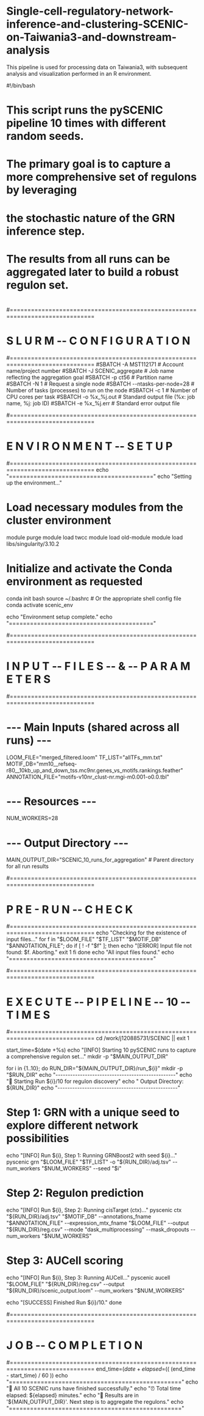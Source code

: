 # Single-cell-regulatory-network-inference-and-clustering-SCENIC-on-Taiwania3-and-downstream-analysis
This pipeline is used for processing data on Taiwania3, with subsequent analysis and visualization performed in an R environment.

#!/bin/bash
#
# This script runs the pySCENIC pipeline 10 times with different random seeds.
# The primary goal is to capture a more comprehensive set of regulons by leveraging
# the stochastic nature of the GRN inference step.
# The results from all runs can be aggregated later to build a robust regulon set.
#

#==============================================================================
# S L U R M -- C O N F I G U R A T I O N
#==============================================================================
#SBATCH -A MST112171          # Account name/project number
#SBATCH -J SCENIC_aggregate   # Job name reflecting the aggregation goal
#SBATCH -p ct56               # Partition name
#SBATCH -N 1                  # Request a single node
#SBATCH --ntasks-per-node=28  # Number of tasks (processes) to run on the node
#SBATCH -c 1                  # Number of CPU cores per task
#SBATCH -o %x_%j.out          # Standard output file (%x: job name, %j: job ID)
#SBATCH -e %x_%j.err          # Standard error output file

#==============================================================================
# E N V I R O N M E N T -- S E T U P
#==============================================================================
echo "========================================="
echo "Setting up the environment..."

# Load necessary modules from the cluster environment
module purge
module load twcc
module load old-module
module load libs/singularity/3.10.2

# Initialize and activate the Conda environment as requested
conda init bash
source ~/.bashrc # Or the appropriate shell config file
conda activate scenic_env

echo "Environment setup complete."
echo "========================================="


#==============================================================================
# I N P U T -- F I L E S -- & -- P A R A M E T E R S
#==============================================================================
# --- Main Inputs (shared across all runs) ---
LOOM_FILE="merged_filtered.loom"
TF_LIST="allTFs_mm.txt"
MOTIF_DB="mm10__refseq-r80__10kb_up_and_down_tss.mc9nr.genes_vs_motifs.rankings.feather"
ANNOTATION_FILE="motifs-v10nr_clust-nr.mgi-m0.001-o0.0.tbl"

# --- Resources ---
NUM_WORKERS=28

# --- Output Directory ---
MAIN_OUTPUT_DIR="SCENIC_10_runs_for_aggregation" # Parent directory for all run results

#==============================================================================
# P R E - R U N -- C H E C K
#==============================================================================
echo "Checking for the existence of input files..."
for f in "$LOOM_FILE" "$TF_LIST" "$MOTIF_DB" "$ANNOTATION_FILE"; do
  if [ ! -f "$f" ]; then
    echo "[ERROR] Input file not found: $f. Aborting."
    exit 1
  fi
done
echo "All input files found."
echo "========================================="


#==============================================================================
# E X E C U T E -- P I P E L I N E -- 10 -- T I M E S
#==============================================================================
cd /work/j120885731/SCENIC || exit 1

start_time=$(date +%s)
echo "[INFO] Starting 10 pySCENIC runs to capture a comprehensive regulon set..."
mkdir -p "$MAIN_OUTPUT_DIR"

for i in {1..10}; do
  RUN_DIR="${MAIN_OUTPUT_DIR}/run_${i}"
  mkdir -p "$RUN_DIR"
  echo "-------------------------------------------------"
  echo "🚀 Starting Run ${i}/10 for regulon discovery"
  echo "   Output Directory: ${RUN_DIR}"
  echo "-------------------------------------------------"

  # Step 1: GRN with a unique seed to explore different network possibilities
  echo "[INFO] Run ${i}, Step 1: Running GRNBoost2 with seed ${i}..."
  pyscenic grn "$LOOM_FILE" "$TF_LIST" -o "${RUN_DIR}/adj.tsv" --num_workers "$NUM_WORKERS" --seed "$i"

  # Step 2: Regulon prediction
  echo "[INFO] Run ${i}, Step 2: Running cisTarget (ctx)..."
  pyscenic ctx "${RUN_DIR}/adj.tsv" "$MOTIF_DB" --annotations_fname "$ANNOTATION_FILE" --expression_mtx_fname "$LOOM_FILE" --output "${RUN_DIR}/reg.csv" --mode "dask_multiprocessing" --mask_dropouts --num_workers "$NUM_WORKERS"

  # Step 3: AUCell scoring
  echo "[INFO] Run ${i}, Step 3: Running AUCell..."
  pyscenic aucell "$LOOM_FILE" "${RUN_DIR}/reg.csv" --output "${RUN_DIR}/scenic_output.loom" --num_workers "$NUM_WORKERS"

  echo "[SUCCESS] Finished Run ${i}/10."
done

#==============================================================================
# J O B -- C O M P L E T I O N
#==============================================================================
end_time=$(date +%s)
elapsed=$(( (end_time - start_time) / 60 ))
echo "================================================="
echo "🎉 All 10 SCENIC runs have finished successfully."
echo "⏰ Total time elapsed: ${elapsed} minutes."
echo "📂 Results are in '${MAIN_OUTPUT_DIR}'. Next step is to aggregate the regulons."
echo "================================================="

